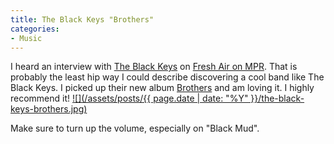```yaml
---
title: The Black Keys "Brothers"
categories:
- Music
---
```


I heard an interview with [The Black Keys](http://www.theblackkeys.com/) on [Fresh Air on MPR](http://www.npr.org/2011/01/31/133276978/the-fresh-air-interview-the-black-keys). That is probably the least hip way I could describe discovering a cool band like The Black Keys. I picked up their new album [Brothers](http://www.theblackkeys.com/product/brothers-cd) and am loving it. I highly recommend it!
[![](/assets/posts/{{ page.date | date: "%Y" }}/the-black-keys-brothers.jpg)](http://www.theblackkeys.com/product/brothers-cd)

Make sure to turn up the volume, especially on "Black Mud".
